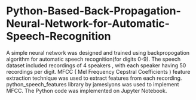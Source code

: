 # Python-Based-Back-Propagation-Neural-Network-for-Automatic-Speech-Recognition
A simple neural network was designed and trained using backpropogation algorithm for automatic speech recognition(for digits 0-9). The speech dataset included recordings of 4 speakers , with each speaker having 50 recordings per digit. MFCC ( Mel Frequency Cepstral Coefficients ) feature extraction technique was used to extract features from each recording. python_speech_features library by jameslyons was used to implement MFCC. The Python code was implemented on Jupyter Notebook. 
